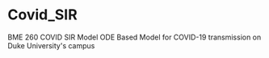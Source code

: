 # Covid_SIR
BME 260 COVID SIR Model
ODE Based Model for COVID-19 transmission on Duke University's campus

